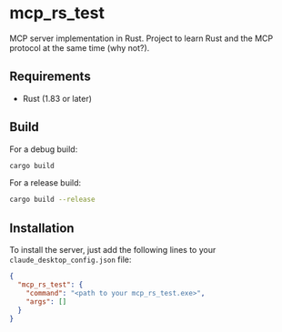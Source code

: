 # mcp_rs_test

MCP server implementation in Rust.
Project to learn Rust and the MCP protocol at the same time (why not?).

## Requirements
- Rust (1.83 or later)

## Build

For a debug build:
```bash
cargo build
```

For a release build:
```bash
cargo build --release
```

## Installation
To install the server, just add the following lines to your `claude_desktop_config.json` file:

```json
{
  "mcp_rs_test": {
    "command": "<path to your mcp_rs_test.exe>",
    "args": []
  }
}
```
